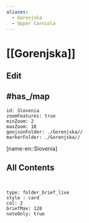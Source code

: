 ```yaml
---
aliases:
  - Gorenjska
  - Upper Carniola
---
```

# [[Gorenjska]] 

## Edit

## #has_/map 


```leaflet
id: Slovenia
zoomFeatures: true 
minZoom: 2 
maxZoom: 18
geojsonFolder: ./Gorenjska//
markerFolder: ./Gorenjska//
```

[name-en::Slovenia]
## All Contents

```folderv
```

```folderv
```

```ccard
type: folder_brief_live
style : card
col: 2
briefMax: 128
noteOnly: true
```
